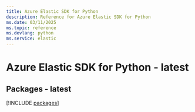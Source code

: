 ```yaml
---
title: Azure Elastic SDK for Python
description: Reference for Azure Elastic SDK for Python
ms.date: 03/11/2025
ms.topic: reference
ms.devlang: python
ms.service: elastic
---
```

# Azure Elastic SDK for Python - latest
## Packages - latest
[!INCLUDE [packages](elastic-index.md)]